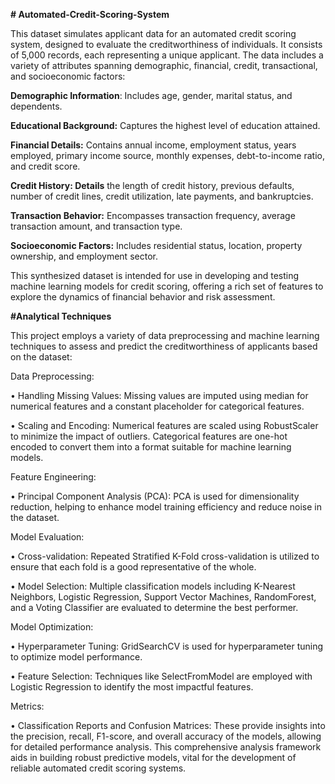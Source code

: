 **# Automated-Credit-Scoring-System**


This dataset simulates applicant data for an automated credit scoring system, designed to evaluate the creditworthiness of individuals. It consists of 5,000 records, each representing a unique applicant. The data includes a variety of attributes spanning demographic, financial, credit, transactional, and socioeconomic factors:

**Demographic Information**: Includes age, gender, marital status, and dependents.

**Educational Background:** Captures the highest level of education attained.

**Financial Details:** Contains annual income, employment status, years employed, primary income source, monthly expenses, debt-to-income ratio, and credit score.

**Credit History: Details** the length of credit history, previous defaults, number of credit lines, credit utilization, late payments, and bankruptcies.

**Transaction Behavior:** Encompasses transaction frequency, average transaction amount, and transaction type.

**Socioeconomic Factors:** Includes residential status, location, property ownership, and employment sector.

This synthesized dataset is intended for use in developing and testing machine learning models for credit scoring, offering a rich set of features to explore the dynamics of financial behavior and risk assessment.







**#Analytical Techniques**

This project employs a variety of data preprocessing and machine learning techniques to assess and predict the creditworthiness of applicants based on the dataset:


Data Preprocessing:

•	Handling Missing Values: Missing values are imputed using median for numerical features and a constant placeholder for categorical features.

•	Scaling and Encoding: Numerical features are scaled using RobustScaler to minimize the impact of outliers. Categorical features are one-hot encoded to convert them into a format suitable for machine learning models.


Feature Engineering:

•	Principal Component Analysis (PCA): PCA is used for dimensionality reduction, helping to enhance model training efficiency and reduce noise in the dataset.


Model Evaluation:

•	Cross-validation: Repeated Stratified K-Fold cross-validation is utilized to ensure that each fold is a good representative of the whole.

•	Model Selection: Multiple classification models including K-Nearest Neighbors, Logistic Regression, Support Vector Machines, RandomForest, and a Voting Classifier are evaluated to determine the best performer.


Model Optimization:

•	Hyperparameter Tuning: GridSearchCV is used for hyperparameter tuning to optimize model performance.

•	Feature Selection: Techniques like SelectFromModel are employed with Logistic Regression to identify the most impactful features.


Metrics:

•	Classification Reports and Confusion Matrices: These provide insights into the precision, recall, F1-score, and overall accuracy of the models, allowing for detailed performance analysis.
This comprehensive analysis framework aids in building robust predictive models, vital for the development of reliable automated credit scoring systems.

